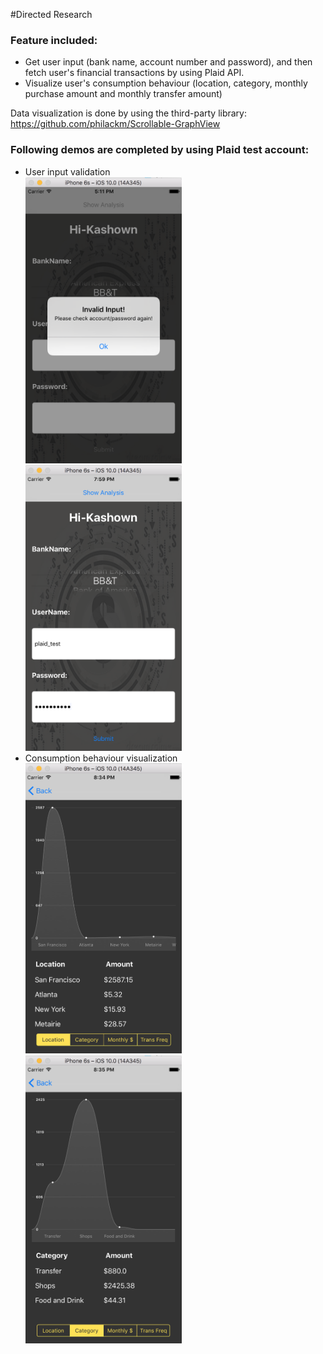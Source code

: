 #Directed Research

### Feature included:
- Get user input (bank name, account number and password), and then fetch user's financial transactions by using Plaid API.
- Visualize user's consumption behaviour (location, category, monthly purchase amount and monthly transfer amount)


Data visualization is done by using the third-party library: https://github.com/philackm/Scrollable-GraphView
<br>
### Following demos are completed by using Plaid test account:
- User input validation<br>
<img src = "picture/1.png" width = "250"></img>  <img src = "picture/2.png" width = "250"></img> <br>
- Consumption behaviour visualization<br>
<img src = "picture/3.png" width = "250"></img>  <img src = "picture/4.png" width = "250"></img> <br>
